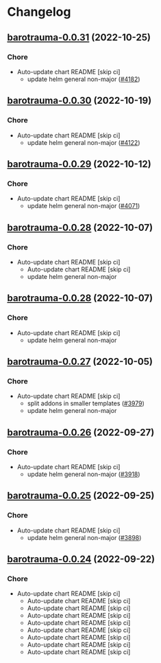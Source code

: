 # Changelog



## [barotrauma-0.0.31](https://github.com/truecharts/charts/compare/barotrauma-0.0.30...barotrauma-0.0.31) (2022-10-25)

### Chore

- Auto-update chart README [skip ci]
  - update helm general non-major ([#4182](https://github.com/truecharts/charts/issues/4182))




## [barotrauma-0.0.30](https://github.com/truecharts/charts/compare/barotrauma-0.0.29...barotrauma-0.0.30) (2022-10-19)

### Chore

- Auto-update chart README [skip ci]
  - update helm general non-major ([#4122](https://github.com/truecharts/charts/issues/4122))




## [barotrauma-0.0.29](https://github.com/truecharts/charts/compare/barotrauma-0.0.28...barotrauma-0.0.29) (2022-10-12)

### Chore

- Auto-update chart README [skip ci]
  - update helm general non-major ([#4071](https://github.com/truecharts/charts/issues/4071))




## [barotrauma-0.0.28](https://github.com/truecharts/charts/compare/barotrauma-0.0.27...barotrauma-0.0.28) (2022-10-07)

### Chore

- Auto-update chart README [skip ci]
  - Auto-update chart README [skip ci]
  - update helm general non-major




## [barotrauma-0.0.28](https://github.com/truecharts/charts/compare/barotrauma-0.0.27...barotrauma-0.0.28) (2022-10-07)

### Chore

- Auto-update chart README [skip ci]
  - update helm general non-major




## [barotrauma-0.0.27](https://github.com/truecharts/charts/compare/barotrauma-0.0.26...barotrauma-0.0.27) (2022-10-05)

### Chore

- Auto-update chart README [skip ci]
  - split addons in smaller templates ([#3979](https://github.com/truecharts/charts/issues/3979))
  - update helm general non-major




## [barotrauma-0.0.26](https://github.com/truecharts/charts/compare/barotrauma-0.0.25...barotrauma-0.0.26) (2022-09-27)

### Chore

- Auto-update chart README [skip ci]
  - update helm general non-major ([#3918](https://github.com/truecharts/charts/issues/3918))




## [barotrauma-0.0.25](https://github.com/truecharts/charts/compare/barotrauma-0.0.24...barotrauma-0.0.25) (2022-09-25)

### Chore

- Auto-update chart README [skip ci]
  - update helm general non-major ([#3898](https://github.com/truecharts/charts/issues/3898))




## [barotrauma-0.0.24](https://github.com/truecharts/charts/compare/barotrauma-0.0.23...barotrauma-0.0.24) (2022-09-22)

### Chore

- Auto-update chart README [skip ci]
  - Auto-update chart README [skip ci]
  - Auto-update chart README [skip ci]
  - Auto-update chart README [skip ci]
  - Auto-update chart README [skip ci]
  - Auto-update chart README [skip ci]
  - Auto-update chart README [skip ci]
  - Auto-update chart README [skip ci]
  - Auto-update chart README [skip ci]

